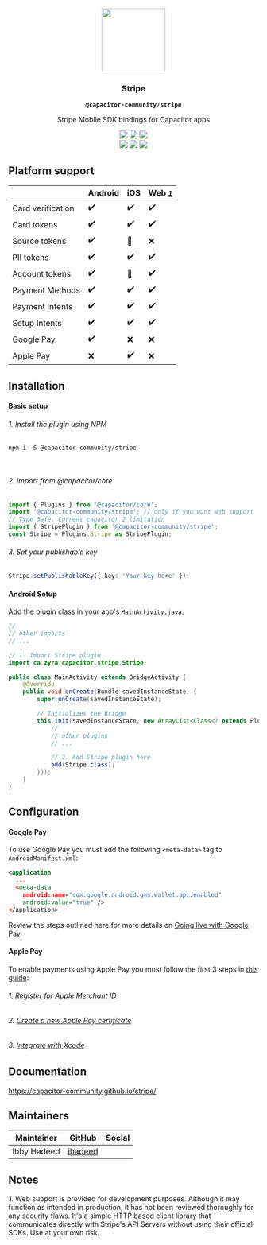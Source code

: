<p align="center"><br><img src="https://user-images.githubusercontent.com/236501/85893648-1c92e880-b7a8-11ea-926d-95355b8175c7.png" width="128" height="128" /></p>
<h3 align="center">Stripe</h3>
<p align="center"><strong><code>@capacitor-community/stripe</code></strong></p>
<p align="center">
  Stripe Mobile SDK bindings for Capacitor apps
</p>

<p align="center">
  <img src="https://img.shields.io/maintenance/yes/2020?style=flat-square" />
  <a href="https://github.com/capacitor-community/stripe/actions?query=workflow%3A%22Build%22"><img src="https://img.shields.io/github/workflow/status/capacitor-community/stripe/Build?style=flat-square" /></a>
  <a href="https://www.npmjs.com/package/@capacitor-community/stripe"><img src="https://img.shields.io/npm/l/@capacitor-community/stripe?style=flat-square" /></a>
<br>
  <a href="https://www.npmjs.com/package/@capacitor-community/stripe"><img src="https://img.shields.io/npm/dw/@capacitor-community/stripe?style=flat-square" /></a>
  <a href="https://www.npmjs.com/package/@capacitor-community/stripe"><img src="https://img.shields.io/npm/v/@capacitor-community/stripe?style=flat-square" /></a>
<!-- ALL-CONTRIBUTORS-BADGE:START - Do not remove or modify this section -->
<a href="#contributors-"><img src="https://img.shields.io/badge/all%20contributors-0-orange?style=flat-square" /></a>
<!-- ALL-CONTRIBUTORS-BADGE:END -->
</p>

## Platform support
|                   | Android            | iOS                | Web <small>*[1](#notes)*</small> |
| ----------------- | ------------------ | ------------------ | ------------------ |
| Card verification | :heavy_check_mark: | :heavy_check_mark: | :heavy_check_mark: |
| Card tokens       | :heavy_check_mark: | :heavy_check_mark: | :heavy_check_mark: |
| Source tokens     | :heavy_check_mark: | :construction:     | :x:                |
| PII tokens        | :heavy_check_mark: | :heavy_check_mark: | :heavy_check_mark: |
| Account tokens    | :heavy_check_mark: | :construction:     | :heavy_check_mark: |
| Payment Methods   | :heavy_check_mark: | :heavy_check_mark: | :heavy_check_mark: |
| Payment Intents   | :heavy_check_mark: | :heavy_check_mark: | :heavy_check_mark: |
| Setup Intents     | :heavy_check_mark: | :heavy_check_mark: | :heavy_check_mark: |
| Google Pay        | :heavy_check_mark: | :x:                | :x:                |
| Apple Pay         | :x:                | :heavy_check_mark: | :x:                |

## Installation

#### Basic setup

###### 1. Install the plugin using NPM

```shell
npm i -S @capacitor-community/stripe
```
<br>

###### 2. Import from @capacitor/core
```ts
import { Plugins } from '@capacitor/core';
import '@capacitor-community/stripe'; // only if you want web support
// Type Safe. Current capacitor 2 limitation
import { StripePlugin } from '@capacitor-community/stripe';
const Stripe = Plugins.Stripe as StripePlugin;
```

###### 3. Set your publishable key
```ts
Stripe.setPublishableKey({ key: 'Your key here' });
```

#### Android Setup
Add the plugin class in your app's `MainActivity.java`:
```java
//
// other imports
// ...

// 1. Import Stripe plugin
import ca.zyra.capacitor.stripe.Stripe;

public class MainActivity extends BridgeActivity {
    @Override
    public void onCreate(Bundle savedInstanceState) {
        super.onCreate(savedInstanceState);

        // Initializes the Bridge
        this.init(savedInstanceState, new ArrayList<Class<? extends Plugin>>() {{
            //
            // other plugins
            // ...

            // 2. Add Stripe plugin here
            add(Stripe.class);
        }});
    }
}
```

## Configuration

#### Google Pay

To use Google Pay you must add the following `<meta-data>` tag to `AndroidManifest.xml`:
```xml
<application
  ...
  <meta-data
    android:name="com.google.android.gms.wallet.api.enabled"
    android:value="true" />
</application>
```

Review the steps outlined here for more details on [Going live with Google Pay](https://stripe.com/docs/google-pay#going-live-with-google-pay).

#### Apple Pay
To enable payments using Apple Pay you must follow the first 3 steps in [this guide](https://stripe.com/docs/apple-pay#native):

###### 1. [Register for Apple Merchant ID](https://stripe.com/docs/apple-pay#merchantid)
###### 2. [Create a new Apple Pay certificate](https://stripe.com/docs/apple-pay#csr)
###### 3. [Integrate with Xcode](https://stripe.com/docs/apple-pay#setup)


## Documentation
https://capacitor-community.github.io/stripe/

## Maintainers

| Maintainer | GitHub | Social |
| -----------| -------| -------|
| Ibby Hadeed | [ihadeed](https://github.com/ihadeed) | |

## Notes
**1**. Web support is provided for development purposes.
Although it may function as intended in production, it has not been reviewed thoroughly for any security flaws. 
It's a simple HTTP based client library that communicates directly with Stripe's API Servers without using their 
official SDKs. Use at your own risk.
